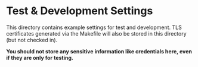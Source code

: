 # Test & Development Settings

This directory contains example settings for test and development. TLS certificates generated via the Makefile will also be stored in this directory (but not checked in).

**You should not store any sensitive information like credentials here, even if they are only for testing.**
